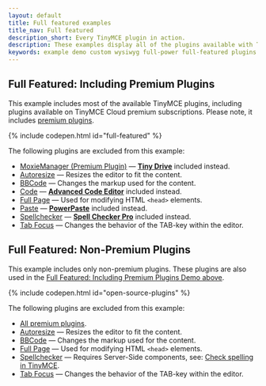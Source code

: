 ```yaml
---
layout: default
title: Full featured examples
title_nav: Full featured
description_short: Every TinyMCE plugin in action.
description: These examples display all of the plugins available with TinyMCE Cloud premium subscriptions.
keywords: example demo custom wysiwyg full-power full-featured plugins non-premium
---
```


## Full Featured: Including Premium Plugins

This example includes most of the available TinyMCE plugins, including plugins available on TinyMCE Cloud premium subscriptions. Please note, it includes [premium plugins](https://www.tiny.cloud/pricing/#demo-enterprise).

{% include codepen.html id="full-featured" %}

The following plugins are excluded from this example:
* [MoxieManager (Premium Plugin)]({{site.baseurl}}/plugins/moxiemanager) — [**Tiny Drive**]({{site.baseurl}}/plugins/drive) included instead.
* [Autoresize]({{site.baseurl}}/plugins/autoresize) — Resizes the editor to fit the content.
* [BBCode]({{site.baseurl}}/plugins/bbcode) — Changes the markup used for the content.
* [Code]({{site.baseurl}}/plugins/code) — [**Advanced Code Editor**]({{site.baseurl}}/plugins/advcode) included instead.
* [Full Page]({{site.baseurl}}/plugins/fullpage) — Used for modifying HTML `<head>` elements.
* [Paste]({{site.baseurl}}/plugins/paste) — [**PowerPaste**]({{site.baseurl}}/plugins/powerpaste) included instead.
* [Spellchecker]({{site.baseurl}}/plugins/spellchecker) — [**Spell Checker Pro**]({{site.baseurl}}/plugins/tinymcespellchecker) included instead.
* [Tab Focus]({{site.baseurl}}/plugins/tabfocus) — Changes the behavior of the TAB-key within the editor.

## Full Featured: Non-Premium Plugins

This example includes only non-premium plugins. These plugins are also used in the [Full Featured: Including Premium Plugins Demo above](#fullfeaturedincludingpremiumplugins).

{% include codepen.html id="open-source-plugins" %}

The following plugins are excluded from this example:
* [All premium plugins](https://www.tiny.cloud/pricing/#demo-enterprise).
* [Autoresize]({{site.baseurl}}/plugins/autoresize) — Resizes the editor to fit the content.
* [BBCode]({{site.baseurl}}/plugins/bbcode) — Changes the markup used for the content.
* [Full Page]({{site.baseurl}}/plugins/fullpage) — Used for modifying HTML `<head>` elements.
* [Spellchecker]({{site.baseurl}}/plugins/spellchecker) — Requires Server-Side components, see: [Check spelling in TinyMCE]({{site.baseurl}}/general-configuration-guide/spell-checking/).
* [Tab Focus]({{site.baseurl}}/plugins/tabfocus) — Changes the behavior of the TAB-key within the editor.